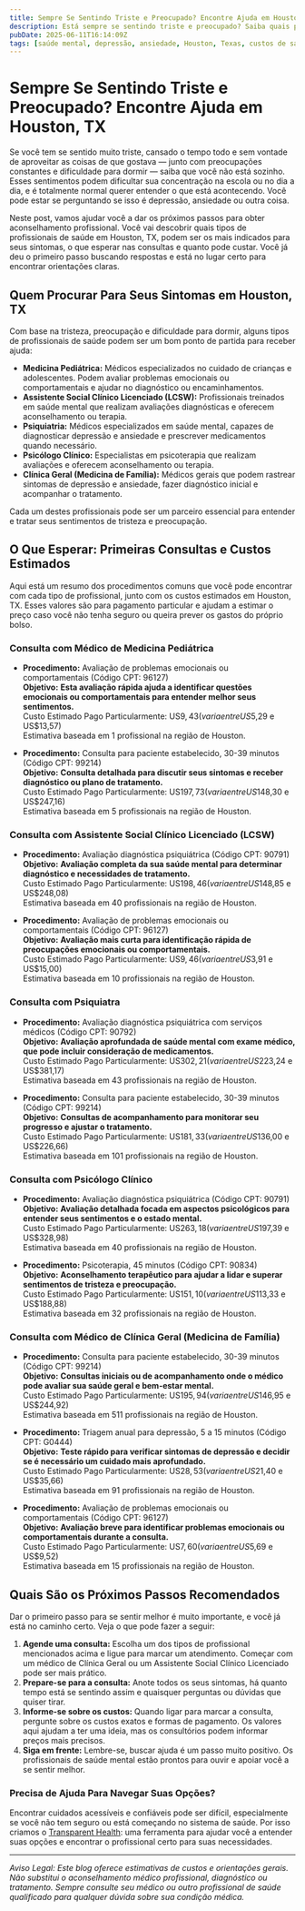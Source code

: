 ```yaml
---
title: Sempre Se Sentindo Triste e Preocupado? Encontre Ajuda em Houston, TX  
description: Está sempre se sentindo triste e preocupado? Saiba quais profissionais procurar e os custos esperados para cuidados de saúde mental em Houston, TX.  
pubDate: 2025-06-11T16:14:09Z  
tags: [saúde mental, depressão, ansiedade, Houston, Texas, custos de saúde, encontrar cuidados]  
---
```


# Sempre Se Sentindo Triste e Preocupado? Encontre Ajuda em Houston, TX

Se você tem se sentido muito triste, cansado o tempo todo e sem vontade de aproveitar as coisas de que gostava — junto com preocupações constantes e dificuldade para dormir — saiba que você não está sozinho. Esses sentimentos podem dificultar sua concentração na escola ou no dia a dia, e é totalmente normal querer entender o que está acontecendo. Você pode estar se perguntando se isso é depressão, ansiedade ou outra coisa.

Neste post, vamos ajudar você a dar os próximos passos para obter aconselhamento profissional. Você vai descobrir quais tipos de profissionais de saúde em Houston, TX, podem ser os mais indicados para seus sintomas, o que esperar nas consultas e quanto pode custar. Você já deu o primeiro passo buscando respostas e está no lugar certo para encontrar orientações claras.

## Quem Procurar Para Seus Sintomas em Houston, TX

Com base na tristeza, preocupação e dificuldade para dormir, alguns tipos de profissionais de saúde podem ser um bom ponto de partida para receber ajuda:

- **Medicina Pediátrica:** Médicos especializados no cuidado de crianças e adolescentes. Podem avaliar problemas emocionais ou comportamentais e ajudar no diagnóstico ou encaminhamentos.
- **Assistente Social Clínico Licenciado (LCSW):** Profissionais treinados em saúde mental que realizam avaliações diagnósticas e oferecem aconselhamento ou terapia.
- **Psiquiatria:** Médicos especializados em saúde mental, capazes de diagnosticar depressão e ansiedade e prescrever medicamentos quando necessário.
- **Psicólogo Clínico:** Especialistas em psicoterapia que realizam avaliações e oferecem aconselhamento ou terapia.
- **Clínica Geral (Medicina de Família):** Médicos gerais que podem rastrear sintomas de depressão e ansiedade, fazer diagnóstico inicial e acompanhar o tratamento.

Cada um destes profissionais pode ser um parceiro essencial para entender e tratar seus sentimentos de tristeza e preocupação.

## O Que Esperar: Primeiras Consultas e Custos Estimados

Aqui está um resumo dos procedimentos comuns que você pode encontrar com cada tipo de profissional, junto com os custos estimados em Houston, TX. Esses valores são para pagamento particular e ajudam a estimar o preço caso você não tenha seguro ou queira prever os gastos do próprio bolso.

### Consulta com Médico de Medicina Pediátrica

- **Procedimento:** Avaliação de problemas emocionais ou comportamentais (Código CPT: 96127)  
  **Objetivo:** **Esta avaliação rápida ajuda a identificar questões emocionais ou comportamentais para entender melhor seus sentimentos.**  
  Custo Estimado Pago Particularmente: US$9,43 (varia entre US$5,29 e US$13,57)  
  Estimativa baseada em 1 profissional na região de Houston.

- **Procedimento:** Consulta para paciente estabelecido, 30-39 minutos (Código CPT: 99214)  
  **Objetivo:** **Consulta detalhada para discutir seus sintomas e receber diagnóstico ou plano de tratamento.**  
  Custo Estimado Pago Particularmente: US$197,73 (varia entre US$148,30 e US$247,16)  
  Estimativa baseada em 5 profissionais na região de Houston.

### Consulta com Assistente Social Clínico Licenciado (LCSW)

- **Procedimento:** Avaliação diagnóstica psiquiátrica (Código CPT: 90791)  
  **Objetivo:** **Avaliação completa da sua saúde mental para determinar diagnóstico e necessidades de tratamento.**  
  Custo Estimado Pago Particularmente: US$198,46 (varia entre US$148,85 e US$248,08)  
  Estimativa baseada em 40 profissionais na região de Houston.

- **Procedimento:** Avaliação de problemas emocionais ou comportamentais (Código CPT: 96127)  
  **Objetivo:** **Avaliação mais curta para identificação rápida de preocupações emocionais ou comportamentais.**  
  Custo Estimado Pago Particularmente: US$9,46 (varia entre US$3,91 e US$15,00)  
  Estimativa baseada em 10 profissionais na região de Houston.

### Consulta com Psiquiatra

- **Procedimento:** Avaliação diagnóstica psiquiátrica com serviços médicos (Código CPT: 90792)  
  **Objetivo:** **Avaliação aprofundada de saúde mental com exame médico, que pode incluir consideração de medicamentos.**  
  Custo Estimado Pago Particularmente: US$302,21 (varia entre US$223,24 e US$381,17)  
  Estimativa baseada em 43 profissionais na região de Houston.

- **Procedimento:** Consulta para paciente estabelecido, 30-39 minutos (Código CPT: 99214)  
  **Objetivo:** **Consultas de acompanhamento para monitorar seu progresso e ajustar o tratamento.**  
  Custo Estimado Pago Particularmente: US$181,33 (varia entre US$136,00 e US$226,66)  
  Estimativa baseada em 101 profissionais na região de Houston.

### Consulta com Psicólogo Clínico

- **Procedimento:** Avaliação diagnóstica psiquiátrica (Código CPT: 90791)  
  **Objetivo:** **Avaliação detalhada focada em aspectos psicológicos para entender seus sentimentos e o estado mental.**  
  Custo Estimado Pago Particularmente: US$263,18 (varia entre US$197,39 e US$328,98)  
  Estimativa baseada em 40 profissionais na região de Houston.

- **Procedimento:** Psicoterapia, 45 minutos (Código CPT: 90834)  
  **Objetivo:** **Aconselhamento terapêutico para ajudar a lidar e superar sentimentos de tristeza e preocupação.**  
  Custo Estimado Pago Particularmente: US$151,10 (varia entre US$113,33 e US$188,88)  
  Estimativa baseada em 32 profissionais na região de Houston.

### Consulta com Médico de Clínica Geral (Medicina de Família)

- **Procedimento:** Consulta para paciente estabelecido, 30-39 minutos (Código CPT: 99214)  
  **Objetivo:** **Consultas iniciais ou de acompanhamento onde o médico pode avaliar sua saúde geral e bem-estar mental.**  
  Custo Estimado Pago Particularmente: US$195,94 (varia entre US$146,95 e US$244,92)  
  Estimativa baseada em 511 profissionais na região de Houston.

- **Procedimento:** Triagem anual para depressão, 5 a 15 minutos (Código CPT: G0444)  
  **Objetivo:** **Teste rápido para verificar sintomas de depressão e decidir se é necessário um cuidado mais aprofundado.**  
  Custo Estimado Pago Particularmente: US$28,53 (varia entre US$21,40 e US$35,66)  
  Estimativa baseada em 91 profissionais na região de Houston.

- **Procedimento:** Avaliação de problemas emocionais ou comportamentais (Código CPT: 96127)  
  **Objetivo:** **Avaliação breve para identificar problemas emocionais ou comportamentais durante a consulta.**  
  Custo Estimado Pago Particularmente: US$7,60 (varia entre US$5,69 e US$9,52)  
  Estimativa baseada em 15 profissionais na região de Houston.

## Quais São os Próximos Passos Recomendados

Dar o primeiro passo para se sentir melhor é muito importante, e você já está no caminho certo. Veja o que pode fazer a seguir:

1. **Agende uma consulta:** Escolha um dos tipos de profissional mencionados acima e ligue para marcar um atendimento. Começar com um médico de Clínica Geral ou um Assistente Social Clínico Licenciado pode ser mais prático.
2. **Prepare-se para a consulta:** Anote todos os seus sintomas, há quanto tempo está se sentindo assim e quaisquer perguntas ou dúvidas que quiser tirar.
3. **Informe-se sobre os custos:** Quando ligar para marcar a consulta, pergunte sobre os custos exatos e formas de pagamento. Os valores aqui ajudam a ter uma ideia, mas os consultórios podem informar preços mais precisos.
4. **Siga em frente:** Lembre-se, buscar ajuda é um passo muito positivo. Os profissionais de saúde mental estão prontos para ouvir e apoiar você a se sentir melhor.

### Precisa de Ajuda Para Navegar Suas Opções?

Encontrar cuidados acessíveis e confiáveis pode ser difícil, especialmente se você não tem seguro ou está começando no sistema de saúde. Por isso criamos o [Transparent Health](https://transparenthealth.ai): uma ferramenta para ajudar você a entender suas opções e encontrar o profissional certo para suas necessidades.

---

*Aviso Legal: Este blog oferece estimativas de custos e orientações gerais. Não substitui o aconselhamento médico profissional, diagnóstico ou tratamento. Sempre consulte seu médico ou outro profissional de saúde qualificado para qualquer dúvida sobre sua condição médica.*
